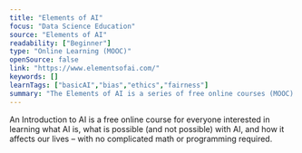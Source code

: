 ```yaml
---
title: "Elements of AI"
focus: "Data Science Education"
source: "Elements of AI"
readability: ["Beginner"]
type: "Online Learning (MOOC)"
openSource: false
link: "https://www.elementsofai.com/"
keywords: []
learnTags: ["basicAI","bias","ethics","fairness"]
summary: "The Elements of AI is a series of free online courses (MOOC) created by Reaktor and the University of Helsinki to educate a broad group of people on what AI is, what AI can be used for and how AI is created. "
---
```

An Introduction to AI is a free online course for everyone interested in learning what AI is, what is possible (and not possible) with AI, and how it affects our lives – with no complicated math or programming required.
